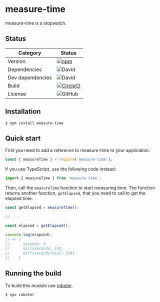 # measure-time

measure-time is a stopwatch.

## Status

| Category         | Status                                                                                                                                               |
| ---------------- | ---------------------------------------------------------------------------------------------------------------------------------------------------- |
| Version          | [![npm](https://img.shields.io/npm/v/measure-time)](https://www.npmjs.com/package/measure-time)                                                      |
| Dependencies     | ![David](https://img.shields.io/david/thenativeweb/measure-time)                                                                                     |
| Dev dependencies | ![David](https://img.shields.io/david/dev/thenativeweb/measure-time)                                                                                 |
| Build            | [![CircleCI](https://img.shields.io/circleci/build/github/thenativeweb/measure-time)](https://circleci.com/gh/thenativeweb/measure-time/tree/master) |
| License          | ![GitHub](https://img.shields.io/github/license/thenativeweb/measure-time)                                                                           |

## Installation

```shell
$ npm install measure-time
```

## Quick start

First you need to add a reference to measure-time to your application.

```javascript
const { measureTime } = require('measure-time');
```

If you use TypeScript, use the following code instead:

```typescript
import { measureTime } from 'measure-time';
```

Then, call the `measureTime` function to start measuring time. The function returns another function, `getElapsed`, that you need to call to get the elapsed time.

```javascript
const getElapsed = measureTime();

// ...

const elapsed = getElapsed();

console.log(elapsed);
// => {
//      seconds: 3
//      milliseconds: 141,
//      millisecondsTotal: 3141
//    }
```

## Running the build

To build this module use [roboter](https://www.npmjs.com/package/roboter).

```shell
$ npx roboter
```
